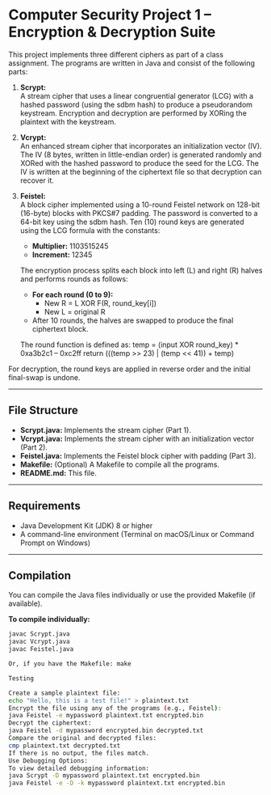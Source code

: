 # Computer Security Project 1 – Encryption & Decryption Suite

This project implements three different ciphers as part of a class assignment. The programs are written in Java and consist of the following parts:

1. **Scrypt:**  
   A stream cipher that uses a linear congruential generator (LCG) with a hashed password (using the sdbm hash) to produce a pseudorandom keystream. Encryption and decryption are performed by XORing the plaintext with the keystream.

2. **Vcrypt:**  
   An enhanced stream cipher that incorporates an initialization vector (IV). The IV (8 bytes, written in little-endian order) is generated randomly and XORed with the hashed password to produce the seed for the LCG. The IV is written at the beginning of the ciphertext file so that decryption can recover it.

3. **Feistel:**  
   A block cipher implemented using a 10-round Feistel network on 128-bit (16-byte) blocks with PKCS#7 padding. The password is converted to a 64-bit key using the sdbm hash. Ten (10) round keys are generated using the LCG formula with the constants:
   - **Multiplier:** 1103515245  
   - **Increment:** 12345  
   
   The encryption process splits each block into left (L) and right (R) halves and performs rounds as follows:
   - **For each round (0 to 9):**  
     - New R = L XOR F(R, round_key[i])  
     - New L = original R  
   - After 10 rounds, the halves are swapped to produce the final ciphertext block.
   
   The round function is defined as: temp = (input XOR round_key) * 0xa3b2c1 – 0xc2ff return (((temp >> 23) | (temp << 41)) + temp)


For decryption, the round keys are applied in reverse order and the initial final-swap is undone.

---

## File Structure

- **Scrypt.java:** Implements the stream cipher (Part 1).
- **Vcrypt.java:** Implements the stream cipher with an initialization vector (Part 2).
- **Feistel.java:** Implements the Feistel block cipher with padding (Part 3).
- **Makefile:** (Optional) A Makefile to compile all the programs.
- **README.md:** This file.

---

## Requirements

- Java Development Kit (JDK) 8 or higher
- A command-line environment (Terminal on macOS/Linux or Command Prompt on Windows)

---

## Compilation

You can compile the Java files individually or use the provided Makefile (if available).

**To compile individually:**

```bash
javac Scrypt.java
javac Vcrypt.java
javac Feistel.java

Or, if you have the Makefile: make

Testing

Create a sample plaintext file:
echo "Hello, this is a test file!" > plaintext.txt
Encrypt the file using any of the programs (e.g., Feistel):
java Feistel -e mypassword plaintext.txt encrypted.bin
Decrypt the ciphertext:
java Feistel -d mypassword encrypted.bin decrypted.txt
Compare the original and decrypted files:
cmp plaintext.txt decrypted.txt
If there is no output, the files match.
Use Debugging Options:
To view detailed debugging information:
java Scrypt -D mypassword plaintext.txt encrypted.bin
java Feistel -e -D -k mypassword plaintext.txt encrypted.bin


